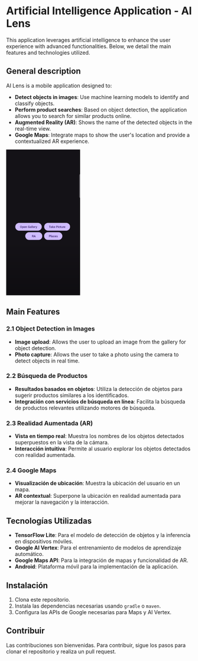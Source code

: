 # Artificial Intelligence Application - AI Lens

This application leverages artificial intelligence to enhance the user experience with advanced functionalities. Below, we detail the main features and technologies utilized.

## General description

AI Lens is a mobile application designed to:

- **Detect objects in images**: Use machine learning models to identify and classify objects.
- **Perform product searches**: Based on object detection, the application allows you to search for similar products online.
- **Augmented Reality (AR)**: Shows the name of the detected objects in the real-time view.
- **Google Maps**: Integrate maps to show the user's location and provide a contextualized AR experience.

 <img src="images/ai-lens.png" alt="ai-lens" width="200"/>

## Main Features

### 2.1 Object Detection in Images

- **Image upload**: Allows the user to upload an image from the gallery for object detection.
- **Photo capture**: Allows the user to take a photo using the camera to detect objects in real time.


  
### 2.2 Búsqueda de Productos

- **Resultados basados en objetos**: Utiliza la detección de objetos para sugerir productos similares a los identificados.
- **Integración con servicios de búsqueda en línea**: Facilita la búsqueda de productos relevantes utilizando motores de búsqueda.

### 2.3 Realidad Aumentada (AR)

- **Vista en tiempo real**: Muestra los nombres de los objetos detectados superpuestos en la vista de la cámara.
- **Interacción intuitiva**: Permite al usuario explorar los objetos detectados con realidad aumentada.

### 2.4 Google Maps

- **Visualización de ubicación**: Muestra la ubicación del usuario en un mapa.
- **AR contextual**: Superpone la ubicación en realidad aumentada para mejorar la navegación y la interacción.

## Tecnologías Utilizadas

- **TensorFlow Lite**: Para el modelo de detección de objetos y la inferencia en dispositivos móviles.
- **Google AI Vertex**: Para el entrenamiento de modelos de aprendizaje automático.
- **Google Maps API**: Para la integración de mapas y funcionalidad de AR.
- **Android**: Plataforma móvil para la implementación de la aplicación.

## Instalación

1. Clona este repositorio.
2. Instala las dependencias necesarias usando `gradle` o `maven`.
3. Configura las APIs de Google necesarias para Maps y AI Vertex.

## Contribuir

Las contribuciones son bienvenidas. Para contribuir, sigue los pasos para clonar el repositorio y realiza un pull request.

